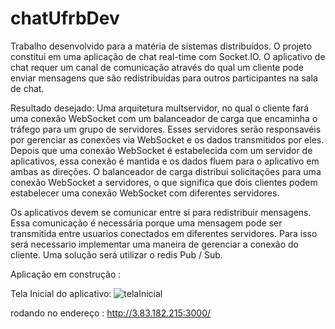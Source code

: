 # chatUfrbDev

Trabalho desenvolvido para a matéria de sistemas distribuídos.
O projeto constitui em uma aplicação de chat real-time com Socket.IO. O aplicativo de chat requer um canal de comunicação através do qual um cliente pode enviar mensagens que são redistribuídas para outros participantes na sala de chat.

Resultado desejado:
Uma arquitetura multservidor, no qual o cliente fará uma conexão WebSocket com um balanceador de carga que encaminha o tráfego para um grupo de servidores. Esses servidores serão responsavéis por gerenciar as conexões via WebSocket e os dados transmitidos por eles. Depois que uma conexão WebSocket é estabelecida com um servidor de aplicativos, essa conexão é mantida e os dados fluem para o aplicativo em ambas as direções. O balanceador de carga distribui solicitações para uma conexão WebSocket a servidores, o que significa que dois clientes podem estabelecer uma conexão WebSocket com diferentes servidores.

Os aplicativos devem se comunicar entre si para redistribuir mensagens. Essa comunicação é necessária porque uma mensagem pode ser transmitida entre usuarios conectados em diferentes servidores. Para isso será necessario implementar uma maneira de gerenciar a conexão do cliente. Uma solução será utilizar o redis Pub / Sub.



Aplicação em construção :

Tela Inicial do aplicativo:
![telaInicial](https://user-images.githubusercontent.com/69324694/135656478-58716752-e28a-47fb-88b6-fb530bca98b0.png)


rodando no endereço : http://3.83.182.215:3000/



